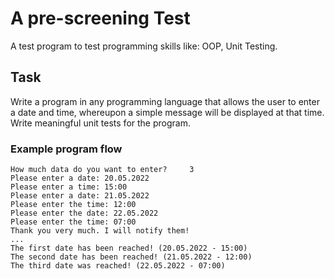 # A pre-screening Test
A test program to test programming skills like: OOP, Unit Testing.

## Task
Write a program in any programming language that allows the user to enter a date and time, whereupon a simple message will be displayed at that time. 
Write meaningful unit tests for the program. 
### Example program flow
```
How much data do you want to enter? 	3
Please enter a date: 20.05.2022 
Please enter a time: 15:00
Please enter a date: 21.05.2022
Please enter the time: 12:00
Please enter the date: 22.05.2022
Please enter the time: 07:00
Thank you very much. I will notify them!
...
The first date has been reached! (20.05.2022 - 15:00)
The second date has been reached! (21.05.2022 - 12:00)
The third date was reached! (22.05.2022 - 07:00)
```

